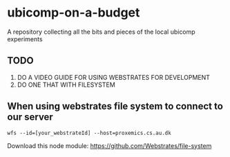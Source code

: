 # ubicomp-on-a-budget
A repository collecting all the bits and pieces of the local ubicomp experiments


## TODO
1. DO A VIDEO GUIDE FOR USING WEBSTRATES FOR DEVELOPMENT
2. DO ONE THAT WITH FILESYSTEM

## When using webstrates file system to connect to our server

`wfs --id=[your_webstrateId] --host=proxemics.cs.au.dk`

Download this node module:
https://github.com/Webstrates/file-system
